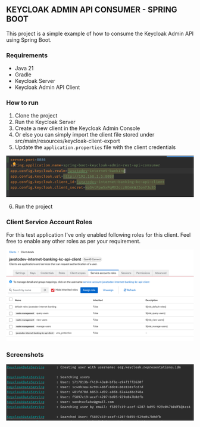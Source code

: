 ## KEYCLOAK ADMIN API CONSUMER - SPRING BOOT

This project is a simple example of how to consume the Keycloak Admin API using Spring Boot.

### Requirements
- Java 21
- Gradle
- Keycloak Server
- Keycloak Admin API Client

### How to run

1. Clone the project
2. Run the Keycloak Server
3. Create a new client in the Keycloak Admin Console
4. Or else you can simply import the client file stored under src/main/resources/keycloak-client-export
5. Update the `application.properties` file with the client credentials

![](screen_2.png)

6. Run the project

### Client Service Account Roles

For this test application I've only enabled following roles for this client. Feel free to enable any other roles as per your requirement.

![Keycloak Client](keycloak_client_service_roles.png)

### Screenshots

![](screen_1.png)

